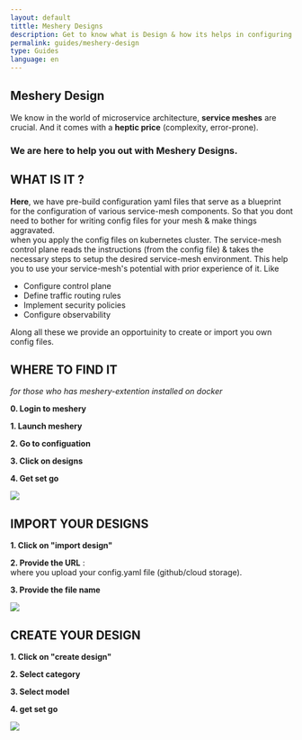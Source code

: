 ```yaml
---
layout: default
tittle: Meshery Designs 
description: Get to know what is Design & how its helps in configuring components
permalink: guides/meshery-design
type: Guides
language: en
---
```



## Meshery Design

We know in the world of microservice architecture, **service meshes** are crucial. And it comes with a **heptic price** (complexity, error-prone).

### We are here to help you out with **Meshery Designs**.


## WHAT IS IT ?
**Here**, we have pre-build configuration yaml files that serve as a blueprint for the configuration of various service-mesh components. So that you dont need to bother for writing config files for your mesh & make things aggravated. <br>
when you apply the config files on kubernetes cluster. The service-mesh control plane reads the instructions (from the config file) & takes the necessary steps to setup the desired service-mesh environment. This help you to use your service-mesh's potential with prior experience of it. Like 

* Configure control plane
* Define traffic routing rules
* Implement security policies
* Configure observability


Along all these we provide an opportuinity to create or import you own config files.


## WHERE TO FIND IT
_for those who has meshery-extention installed on docker_

**0. Login to meshery** 

**1. Launch meshery**

**2. Go to configuation**

**3. Click on designs**

**4. Get set go**

<img src="{{site.baseurl}}/assets/img/meshery-design/design-location.png" />

## IMPORT YOUR DESIGNS

**1.  Click on "import design"**

**2.  Provide the URL** :<br>
where you upload your config.yaml file (github/cloud storage).

**3.  Provide the file name**


<img src="{{site.baseurl}}/assets/img/meshery-design/import-design.png" />

## CREATE YOUR DESIGN 

**1. Click on "create design"**

**2. Select category**

**3. Select model**

**4. get set go**


<img src="{{site.baseurl}}/assets/img/meshery-design/create-design.png" />